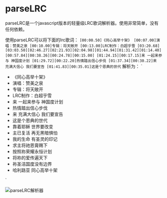 parseLRC
========

parseLRC是一个javascript版本的轻量级LRC歌词解析器。使用非常简单，没有任何依赖。

使用parseLRC可以将下面的lrc歌词：
`
[00:00.50]《同心高举十架》
[00:07.00]演唱：赞美之泉
[00:10.00]专辑：将天敞开
[00:13.00]LRC制作：白超乎雪
[03:20.68][03:03.50][02:46.27][02:21.93][02:04.98][01:44.94][01:31.42][01:14.40][00:57.84][00:38.26][00:24.78][00:15.00]
[01:24.15][00:17.15]来 一起来参与 神国度计划
[01:29.72][00:22.20]热情踏出信心步伐
[01:37.34][00:30.22]来 充满大信心 我们要宣告
[01:41.83][00:35.01]这是个恩典的世代
`
解析为：
`
<ul><li data-time="[00:00.50]">《同心高举十架》
</li><li data-time="[00:07.00]">演唱：赞美之泉
</li><li data-time="[00:10.00]">专辑：将天敞开
</li><li data-time="[00:13.00]">LRC制作：白超乎雪
</li><li data-time="[03:20.68][03:03.50][02:46.27][02:21.93][02:04.98][01:44.94][01:31.42][01:14.40][00:57.84][00:38.26][00:24.78][00:15.00][01:24.15][00:17.15]">来 一起来参与 神国度计划
</li><li data-time="[01:29.72][00:22.20]">热情踏出信心步伐
</li><li data-time="[01:37.34][00:30.22]">来 充满大信心 我们要宣告
</li><li data-time="[01:41.83][00:35.01]">这是个恩典的世代
</li><li data-time="[02:46.45][02:31.08][01:50.02][00:42.91]">靠着耶稣 世界要改变
</li><li data-time="[02:49.80][02:35.40][01:53.82][00:46.57]">主已复活 再无黑暗惧怕
</li><li data-time="[02:52.91][02:38.51][01:56.76][00:49.71]">我的生命 有圣灵的印记
</li><li data-time="[02:56.24][02:41.68][02:00.15][00:52.90]">求主将祂恩膏赐下
</li><li data-time="[03:03.77][02:05.08][00:57.98]">按照祢荣耀永恒计划
</li><li data-time="[03:07.11][02:07.87][01:00.85]">将祢的爱传遍天下
</li><li data-time="[03:10.28][02:11.07][01:03.85]">祢圣洁国度没有边界
</li><li data-time="[03:13.41][02:14.33][01:07.05]">哈利路亚 同心高举十架</li></ul>
`

![parseLRC解析器](http://labs.cross.hk/wp-content/uploads/2013/01/Screen-Shot-2013-01-30-at-11.06.00-AM.png)